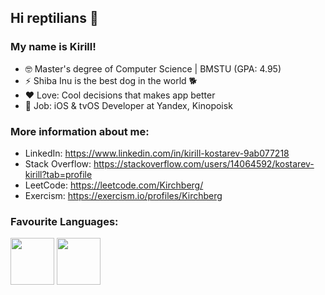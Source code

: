## Hi reptilians 🐍
### My name is Kirill!

- 🤓 Master's degree of Computer Science | BMSTU (GPA: 4.95)
- ⚡ Shiba Inu is the best dog in the world 🐕
- ❤️ Love: Cool decisions that makes app better
- 💼 Job: iOS & tvOS Developer at Yandex, Kinopoisk

### More information about me:
* LinkedIn: https://www.linkedin.com/in/kirill-kostarev-9ab077218
* Stack Overflow: https://stackoverflow.com/users/14064592/kostarev-kirill?tab=profile
* LeetCode: https://leetcode.com/Kirchberg/
* Exercism: https://exercism.io/profiles/Kirchberg

### Favourite Languages: ###
<div>
  <p>
    <img align="center" src="https://dg8krxphbh767.cloudfront.net/tracks/swift.svg" width="70" height="75">
    <img align="center" src="https://dg8krxphbh767.cloudfront.net/tracks/ruby.svg" width="70" height="75">
  </p>
</div>

